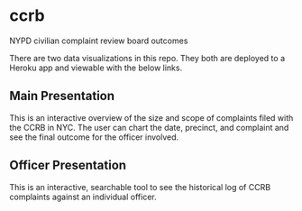 # ccrb
NYPD civilian complaint review board outcomes

There are two data visualizations in this repo. They both are deployed to a Heroku app and viewable with the below links. 

## Main Presentation

This is an interactive overview of the size and scope of complaints filed with the CCRB in NYC. The user can chart the date, precinct, and complaint and see the final outcome for the officer involved. 

## Officer Presentation

This is an interactive, searchable tool to see the historical log of CCRB complaints against an individual officer. 
